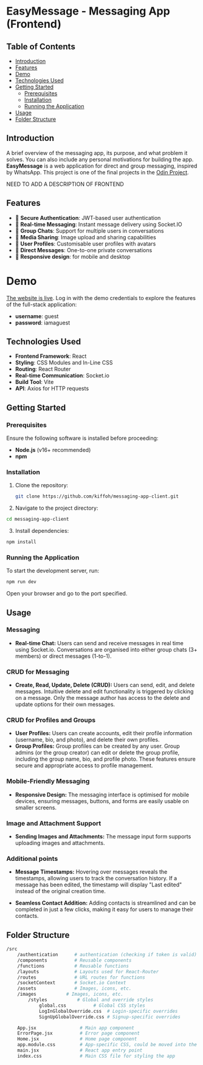 # **EasyMessage - Messaging App (Frontend)**

## Table of Contents
- [Introduction](#introduction)
- [Features](#features)
- [Demo](#demo)
- [Technologies Used](#technologies-used)
- [Getting Started](#getting-started)
  - [Prerequisites](#prerequisites)
  - [Installation](#installation)
  - [Running the Application](#running-the-application)
- [Usage](#usage)
- [Folder Structure](#folder-structure)

## Introduction
A brief overview of the messaging app, its purpose, and what problem it solves. You can also include any personal motivations for building the app.
**EasyMessage** is a web application for direct and group messaging, inspired by WhatsApp. This project is one of the final projects in the [Odin Project](https://www.theodinproject.com/lessons/nodejs-messaging-app).

NEED TO ADD A DESCRIPTION OF FRONTEND

## Features

- 🔐 **Secure Authentication**: JWT-based user authentication
- 💬 **Real-time Messaging**: Instant message delivery using Socket.IO
- 👥 **Group Chats**: Support for multiple users in conversations
- 📸 **Media Sharing**: Image upload and sharing capabilities
- 👤 **User Profiles**: Customisable user profiles with avatars
- 📩 **Direct Messages**: One-to-one private conversations
- 📱 **Responsive design**: for mobile and desktop

# Demo
[The website is live](https://messaging-app-client-eight.vercel.app/). Log in with the demo credentials to explore the features of the full-stack application:
- **username**: guest
- **password**: iamaguest

## Technologies Used
- **Frontend Framework**: React
- **Styling**: CSS Modules and In-Line CSS
- **Routing**: React Router
- **Real-time Communication**: Socket.io
- **Build Tool**: Vite
- **API**: Axios for HTTP requests

## Getting Started

### Prerequisites
Ensure the following software is installed before proceeding:
- **Node.js** (v16+ recommended)
- **npm**

### Installation
1. Clone the repository:
   ```bash
   git clone https://github.com/kiffoh/messaging-app-client.git
   ```
2. Navigate to the project directory:
```bash
cd messaging-app-client
```
3. Install dependencies:
```bash
npm install
```

### Running the Application
To start the development server, run:
```bash
npm run dev
```
Open your browser and go to the port specified.

## Usage
### Messaging
- **Real-time Chat:** Users can send and receive messages in real time using Socket.io. Conversations are organised into either group chats (3+ members) or direct messages (1-to-1).

### CRUD for Messaging
- **Create, Read, Update, Delete (CRUD):** Users can send, edit, and delete messages. Intuitive delete and edit functionality is triggered by clicking on a message. Only the message author has access to the delete and update options for their own messages.

### CRUD for Profiles and Groups
- **User Profiles:** Users can create accounts, edit their profile information (username, bio, and photo), and delete their own profiles.
- **Group Profiles:** Group profiles can be created by any user. Group admins (or the group creator) can edit or delete the group profile, including the group name, bio, and profile photo. These features ensure secure and appropriate access to profile management.

### Mobile-Friendly Messaging
- **Responsive Design:** The messaging interface is optimised for mobile devices, ensuring messages, buttons, and forms are easily usable on smaller screens.

### Image and Attachment Support
- **Sending Images and Attachments:** The message input form supports uploading images and attachments.

### Additional points
- **Message Timestamps:** Hovering over messages reveals the timestamps, allowing users to track the conversation history. If a message has been edited, the timestamp will display "Last edited" instead of the original creation time.

- **Seamless Contact Addition:** Adding contacts is streamlined and can be completed in just a few clicks, making it easy for users to manage their contacts.

## Folder Structure
```bash
/src
    /authentication      # authentication (checking if token is valid) context
    /components          # Reusable components
    /functions           # Reusable functions
    /layouts             # Layouts used for React-Router
    /routes              # URL routes for functions
    /socketContext       # Socket.io Context
    /assets              # Images, icons, etc.
    /images           # Images, icons, etc.
        /styles           # Global and override styles
            global.css          # Global CSS styles
            LogInGlobalOverride.css  # Login-specific overrides
            SignUpGlobalOverride.css # Signup-specific overrides

    App.jsx                # Main app component
    ErrorPage.jsx          # Error page component
    Home.jsx               # Home page component
    app.module.css         # App-specific CSS, could be moved into the same folder as App.jsx
    main.jsx               # React app entry point
    index.css              # Main CSS file for styling the app
```
